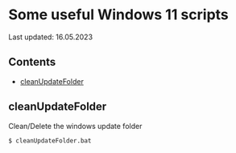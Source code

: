 # Some useful Windows 11 scripts
Last updated: 16.05.2023  


## Contents
- [cleanUpdateFolder](#cleanupdatefolder)



## cleanUpdateFolder
Clean/Delete the windows update folder

```bash
$ cleanUpdateFolder.bat
```
